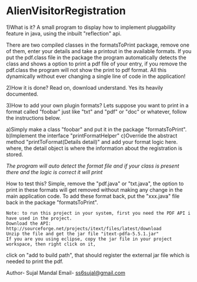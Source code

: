 AlienVisitorRegistration
========================
1)What is it? A small program to display how to implement pluggability feature in java, using the inbuilt "reflection" api.

There are two compiled classes in the formatsToPrint package, remove one of them, enter your details and take a printout in the available formats. If you put the pdf.class file in the package the program automatically detects the class and shows a option to print a pdf file of your entry, if you remove the pdf.class the program will not show the print to pdf format. All this dynamically without ever changing a single line of code in the application!

2)How it is done? Read on, download understand. Yes its heavily documented.



3)How to add your own plugin formats? Lets suppose you want to print in a format called "foobar" just like "txt" and "pdf" or "doc" or whatever, follow the instructions below.

a)Simply make a class "foobar" and put it in the package "formatsToPrint".
b)Implement the interface "printFormatHelper"
c)Override the abstract method "printToFormat(Details detail)" and add your format logic here.
  where, the detail object is where the information about the registration is stored.

*The program will auto detect the format file and if your class is present there and the logic is correct it will print*

How to test this?
Simple, remove the "pdf.java" or "txt.java", the option to print in these formats will get removed without making any change in the main application code. To add these format back, put the "xxx.java" file back in the package "formatsToPrint".





 	Note: to run this project in your system, first you need the PDF API i have used in the project.
 	Download the API: http://sourceforge.net/projects/itext/files/latest/download
 	Unzip the file and get the jar file "itext-pdfa-5.5.1.jar"
 	If you are you using eclipse, copy the jar file in your project workspace, then right click on it,
   click on "add to build path", that should register the external jar file which is needed to print the pdf.
   
   
Author- Sujal Mandal
Email- ss6sujal@gmail.com 
